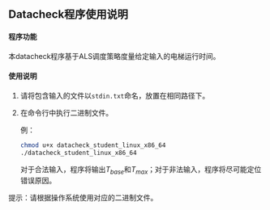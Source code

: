 ## Datacheck程序使用说明

#### 程序功能

本datacheck程序基于ALS调度策略度量给定输入的电梯运行时间。

#### 使用说明

1. 请将包含输入的文件以`stdin.txt`命名，放置在相同路径下。

2. 在命令行中执行二进制文件。

   例：

   ```bash
   chmod u+x datacheck_student_linux_x86_64
   ./datacheck_student_linux_x86_64
   ```

   对于合法输入，程序将输出$T_{base}$和$T_{max}$；对于非法输入，程序将尽可能定位错误原因。

提示：请根据操作系统使用对应的二进制文件。